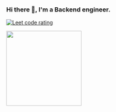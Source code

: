 ### Hi there 👋, I'm a Backend engineer.

<p align="left">

<a href="https://leetcode.com/sahabhisek11/">
    <img src="https://cp-logo.vercel.app/leetcode/sahabhisek11" alt="Leet code rating" />
  </a>
  
  </p>
<p>
  
  <img align="left" src="https://leetcard.jacoblin.cool/sahabhisek11?theme=light&font=Karma&ext=heatmap" height="200" width="200"/>
  
  </p>
<!--
**Abhiseksah/Abhiseksah** is a ✨ _special_ ✨ repository because its `README.md` (this file) appears on your GitHub profile.

Here are some ideas to get you started:

- 🔭 I’m currently working on ...
- 🌱 I’m currently learning ...
- 👯 I’m looking to collaborate on ...
- 🤔 I’m looking for help with ...
- 💬 Ask me about ...
- 📫 How to reach me: ...
- 😄 Pronouns: ...
- ⚡ Fun fact: ...
-->
